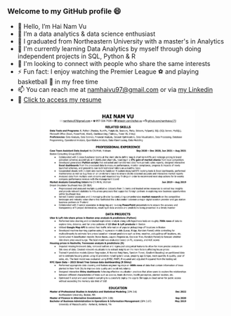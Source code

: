 ### Welcome to my GitHub profile 😄
- 👋 Hello, I’m Hai Nam Vu
- 👀 I’m a data analytics & data science enthusiast
- 🌱 I graduated from Northeastern University with a master's in Analytics 
- 📔 I'm currently learning Data Analytics by myself through doing independent projects in SQL, Python & R
- 💞️ I'm looking to connect with people who share the same interests
- ⚡ Fun fact: I enjoy watching the Premier League ⚽ and playing basketball 🏀 in my free time
- 📫 You can reach me at namhaivu97@gmail.com or via <a href="https://linkedin.com/in/hai-vu/" target="_blank">my Linkedin</a>
- 📝 [Click to access my resume](https://github.com/namhaivu173/namhaivu173/blob/main/HAI%20NAM%20VU%20Resume.pdf)

<p align="center">
    <img src="https://raw.githubusercontent.com/namhaivu173/namhaivu173/main/HAI%20NAM%20VU%20Resume-1.png"
     alt="" title="Resume - Hai Nam Vu" width="70%" height="80%" 
     onclick="window.open('https://github.com/namhaivu173/namhaivu173/blob/main/HAI%20NAM%20VU%20Resume.pdf', '_blank');">
</p>


<!--
**namhaivu173/namhaivu173** is a ✨ _special_ ✨ repository because its `README.md` (this file) appears on your GitHub profile.
![Resume - Hai Nam Vu](https://raw.githubusercontent.com/namhaivu173/namhaivu173/main/HAI%20NAM%20VU%20Resume-1.png)
Here are some ideas to get you started:

- 🔭 I’m currently working on ...
- 🌱 I’m currently learning ...
- 👯 I’m looking to collaborate on ...
- 🤔 I’m looking for help with ...
- 💬 Ask me about ...
- 📫 How to reach me: ...
- 😄 Pronouns: ...
- ⚡ Fun fact: ...
-->
